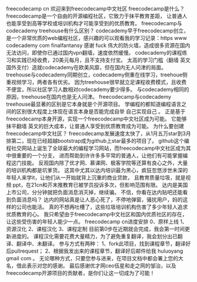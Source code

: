 freecodecamp cn 欢迎来到freecodecamp中文社区 freecodecamp是什么？ freecodecamp是一个自由的开源编程社区，它致力于抹平教育差距， 让普通人也能享受到高等学校或培训机构才可能享受到的优质教育。 freecodecamp与codecademy treehouse有什么区别？ codecademy早于freecodecamp创立，是一个非常优质的web编程社区，感兴趣的可以观看我的学习记录：https www codecademy com finalfantansy 感谢 fuck 伟大的防火墙，造成很多资源在国内无法访问，即使你已通过国内vpn翻墙，速度依然缓慢。 codecademy的课程练习和实践已经收费，20美元每月，且不支持支付宝。 太高的学习门槛（翻墙 英文 国外支付）造就codecademy在欧美风靡，但在国内无人问津的局面。 treehouse与codecademy同期创立，codecademy侧重在线学习，treehoue侧重视频学习，两者各有优劣。 因为treehouse很早就立足课程收费模式，且收费不便宜，所以社区学习人数相对codecademy要少得多。 与codecademy相同的原因，treehouse在国内也是无人问津。 freecodecamp与codecademy treehouse最显著的区别是它本身就是个开源项目。 学编程的都知道编程语言之间的区别很大程度上体现在语言本身是否能完成自举 自己实现自己 。 正是基于freecodecamp本身开源，实现一个freecodecamp中文社区成为可能。 它能够抹平翻墙 英文的巨大成本，让普通人享受到优质教育成为可能。 为什么要创建freecodecamp中文社区？ freecodecamp发展速度太快了，从1月五万star到3月排第二，现在已经超越bootstrap成为github上star最多的项目了。 github这个编程社交网站上诞生了全球最大的编程学习网站，而freecodecamp中文社区成为其中很重要的一个分支， 进而帮助到许许多多平常的普通人，让他们有可能掌握编程这门技能。 反观国内除了优才网、慕课网、极客学院等还算有良心之外，大量的培训机构都是坑爹货。 这其中尤其以达内培训最为黑心，疯狂忽悠涉世未深的年轻人来学it，让他们从一开始就背上沉重的商业贷款， 且教育质量垃圾，就是视频 ppt，在21cn和芥末推教育已被学员投诉多次，但影响范围有限。 达内是美国上市公司，分分钟就把负面消息消灭掉，继续骗。 不信，你看在达内贴吧还能看到负面消息吗？ 达内的网站真是让人恶心死了，不停地弹窗，骚扰用户，妈的这样的公司也能活。 真的不想再吐槽了，这些垃圾培训机构伤害了多少年轻人追求优质教育的心。 我只希望由于freecodecamp中文社区和国内优质社区的存在，让这些受伤害的年轻人能少一点。 freecodecamp cn进度安排 0、原样上线 1、资源汉化 2、课程汉化 3、课程定制 目前第0步在近期就会完成，我会第一时间更新进度的。 课程汉化需要花费大量精力，为了避免重复翻译，我会划分出已翻译、翻译中、未翻译。 参与方式有两种： 1、fork此项目，找到课程章节，翻译好后pullrequest； 2、根据我发出来的课程章节，翻译好后邮件给我 huluoyang gmail com 。 无论哪种方式，只要您参与进来，在项目文档中都会署上您的大名，借此表示对您的感谢。 最后感谢优才网ceo伍星和走之网的邹治，以及freecodecamp开源项目的贡献者，是你们让这一切成为了可能！